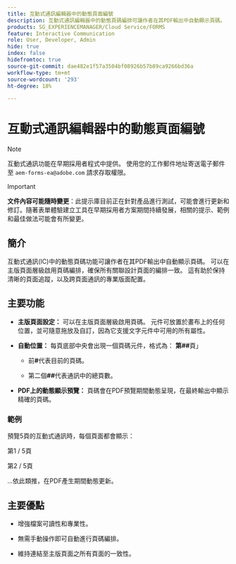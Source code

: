 ```yaml
---
title: 互動式通訊編輯器中的動態頁面編號
description: 互動式通訊編輯器中的動態頁碼編排可讓作者在其PDF輸出中自動顯示頁碼。
products: SG_EXPERIENCEMANAGER/Cloud Service/FORMS
feature: Interactive Communication
role: User, Developer, Admin
hide: true
index: false
hidefromtoc: true
source-git-commit: dae482e1f57a3504bf08926b57b89ca9266bd36a
workflow-type: tm+mt
source-wordcount: '293'
ht-degree: 18%

---
```



# 互動式通訊編輯器中的動態頁面編號

>[!NOTE]
>
> 互動式通訊功能在早期採用者程式中提供。 使用您的工作郵件地址寄送電子郵件至 `aem-forms-ea@adobe.com` 請求存取權限。

>[!IMPORTANT]
>
> **文件內容可能隨時變更**：此提示庫目前正在針對產品進行測試，可能會進行更新和修訂。隨著表單體驗建立工具在早期採用者方案期間持續發展，相關的提示、範例和最佳做法可能會有所變更。

## 簡介

互動式通訊(IC)中的動態頁碼功能可讓作者在其PDF輸出中自動顯示頁碼。 可以在主版頁面層級啟用頁碼編排，確保所有關聯設計頁面的編排一致。 這有助於保持清晰的頁面追蹤，以及跨頁面通訊的專業版面配置。

## 主要功能

- **主版頁面設定：**
可以在主版頁面層級啟用頁碼。 元件可放置於畫布上的任何位置，並可隨意拖放及自訂，因為它支援文字元件中可用的所有屬性。

- **自動位置：**
每頁底部中央會出現一個頁碼元件，格式為：
**第##**&#x200B;頁」

   - 前&#x200B;**#**&#x200B;代表目前的頁碼。

   - 第二個&#x200B;**##**&#x200B;代表通訊中的總頁數。

- **PDF上的動態顯示預覽：**
頁碼會在PDF預覽期間動態呈現，在最終輸出中顯示精確的頁碼。

### 範例

預覽5頁的互動式通訊時，每個頁面都會顯示：

第1 / 5頁

第2 / 5頁

...依此類推，在PDF產生期間動態更新。

## 主要優點

- 增強檔案可讀性和專業性。

- 無需手動操作即可自動進行頁碼編排。

- 維持連結至主版頁面之所有頁面的一致性。
